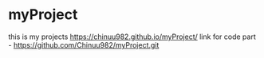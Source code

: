 # myProject
this is my projects
https://chinuu982.github.io/myProject/
link for code part -
https://github.com/Chinuu982/myProject.git
